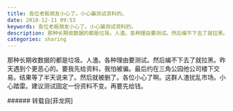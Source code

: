 ```yaml
---
title: 各位老板朋友小心了。小心骗测试资料的。
date: 2018-12-11 09:53
keywords: 各位老板朋友小心了。小心骗测试资料的。
description: 那种长期收数据的都是垃圾。人渣。各种理由要测试。然后编不下去了就拉黑。昨天遇到个更恶心的。要我先给资料，我怕被骗。最后约在三角公园他公司楼下交易。结果等了半天说来了。然后就被删了。各位小心了啊。这群人渣扰乱市场。小心踏雷。建议测试固定一份资料不变。再要先给钱。
categories: sharing
---
```

<td class="t_f" id="postmessage_2446319">

那种长期收数据的都是垃圾。人渣。各种理由要测试。然后编不下去了就拉黑。昨天遇到个更恶心的。要我先给资料，我怕被骗。最后约在三角公园他公司楼下交易。结果等了半天说来了。然后就被删了。各位小心了啊。这群人渣扰乱市场。小心踏雷。建议测试固定一份资料不变。再要先给钱。<br/>
</td>
###### 转载自[菲龙网]